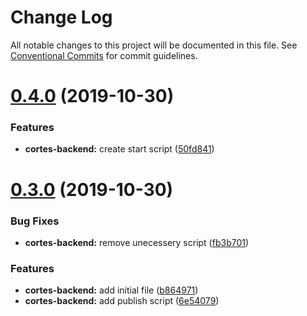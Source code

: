 # Change Log

All notable changes to this project will be documented in this file.
See [Conventional Commits](https://conventionalcommits.org) for commit guidelines.

# [0.4.0](https://github.com/birapjr/cortes/compare/cortes-backend@0.3.0...cortes-backend@0.4.0) (2019-10-30)


### Features

* **cortes-backend:** create start script ([50fd841](https://github.com/birapjr/cortes/commit/50fd841fef03ecd1b680e3192442a63511734936))





# [0.3.0](https://github.com/birapjr/cortes/compare/cortes-backend@0.2.1...cortes-backend@0.3.0) (2019-10-30)


### Bug Fixes

* **cortes-backend:** remove unecessery script ([fb3b701](https://github.com/birapjr/cortes/commit/fb3b7015c29cd0bb6b59770937996ce65bb73d96))


### Features

* **cortes-backend:** add initial file ([b864971](https://github.com/birapjr/cortes/commit/b8649716bf202f67113c4aabc785517f3d348982))
* **cortes-backend:** add publish script ([6e54079](https://github.com/birapjr/cortes/commit/6e54079b05e20725477a1dc42a89295e9920b5d7))
